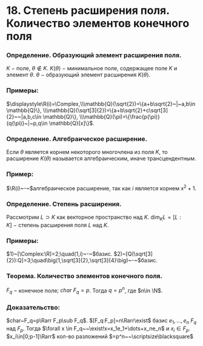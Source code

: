 # 18. Степень расширения поля. Количество элементов конечного поля

### Определение. Образующий элемент расширения поля.
$K~-~$поле, $\theta\not\in K$.
$K(\theta)~-~$минимальное поле, содержащее поле $K$ и элемент $\theta$.
$\theta~-~$образующий элемент расширения $K(\theta)$.

### Примеры:
$\displaystyle\R(i)=\Complex,\\\mathbb{Q}(\sqrt{2})=\{a+b\sqrt{2}~|~a,b\in \mathbb{Q}\},
\\\mathbb{Q}(\sqrt[3]{2})=\{a+b\sqrt{2}+c\sqrt[3]{2}~~|a,b,c\in \mathbb{Q}\},
\\\mathbb{Q}(\pi)=\{\frac{p(\pi)}{q(\pi)}~|~p,q\in \mathbb{Q}[x]\}$.

### Определение. Алгебраическое расширение.
Если $\theta$ является корнем некоторого многочлена из поля $K$, то расширение $K(\theta)$ называется алгебраическим, иначе трансцендентным.

### Пример:
$\R(i)~-~$алгебраическое расширение, так как $i$ является корнем $x^2+1$.

### Определение. Степень расширения.
Рассмотрим $L\supset K$ как векторное пространство над $K$.
$\dim_KL=[L:K]~-~$степень расширения поля $L$ над $K$.

### Примеры:
$1)~[\Complex:\R]=2;\quad(1,i)~-~$базис.
$2)~[Q(\sqrt[3]{2}):Q]=3;\quad\big(1,\sqrt[3]{2},\sqrt[3]{4}\big)~-~$базис.

### Теорема. Количество элементов конечного поля.
$F_q~-~$конечное поле$;~char~F_q=p$.
Тогда $q=p^n$, где $n\in \N$.

### Доказательство:
$char~F_q=p\Rarr F_p\sub F_q$.
$[F_q:F_p]=n\Rarr\exist$  базис $e_1,\dots, e_n$ $F_q$ над $F_p$.
Тогда $\forall x \in F_q~~\exist!x=x_1e_1+\dots+x_ne_n$ и $x_i\in F_p$.
$x_i\in[0;p-1]\Rarr$ кол-во разложений $=p^n~~\scriptsize\blacksquare$